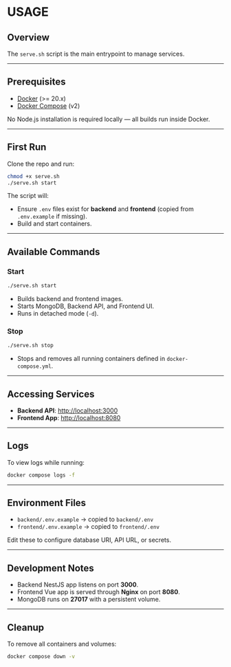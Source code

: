 # USAGE

## Overview

The `serve.sh` script is the main entrypoint to manage services.

---

## Prerequisites

- [Docker](https://docs.docker.com/get-docker/) (>= 20.x)
- [Docker Compose](https://docs.docker.com/compose/) (v2)

No Node.js installation is required locally — all builds run inside Docker.

---

## First Run

Clone the repo and run:

```bash
chmod +x serve.sh
./serve.sh start
```

The script will:

- Ensure `.env` files exist for **backend** and **frontend** (copied from `.env.example` if missing).
- Build and start containers.

---

## Available Commands

### Start

```bash
./serve.sh start
```

- Builds backend and frontend images.
- Starts MongoDB, Backend API, and Frontend UI.
- Runs in detached mode (`-d`).

### Stop

```bash
./serve.sh stop
```

- Stops and removes all running containers defined in `docker-compose.yml`.

---

## Accessing Services

- **Backend API**: [http://localhost:3000](http://localhost:3000)
- **Frontend App**: [http://localhost:8080](http://localhost:8080)

---

## Logs

To view logs while running:

```bash
docker compose logs -f
```

---

## Environment Files

- `backend/.env.example` → copied to `backend/.env`
- `frontend/.env.example` → copied to `frontend/.env`

Edit these to configure database URI, API URL, or secrets.

---

## Development Notes

- Backend NestJS app listens on port **3000**.
- Frontend Vue app is served through **Nginx** on port **8080**.
- MongoDB runs on **27017** with a persistent volume.

---

## Cleanup

To remove all containers and volumes:

```bash
docker compose down -v
```

